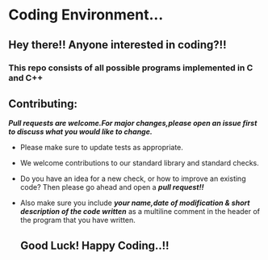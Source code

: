 # Coding Environment... 
## Hey there!! Anyone interested in coding?!!
### This repo consists of all possible programs implemented in C and C++

## Contributing:
***Pull requests are welcome.For major changes,please open an issue first to discuss what you would like to change.***
- Please make sure to update tests as appropriate.
- We welcome contributions to our standard library and standard checks. 
- Do you have an idea for a new check, or how to improve an existing code? Then please go ahead and open a ***pull request!!***
- Also make sure you include ***your name,date of modification & short description of the code written*** as a multiline comment in the header of the program that you have written.
                  
  ## Good Luck! Happy Coding..!!                 
